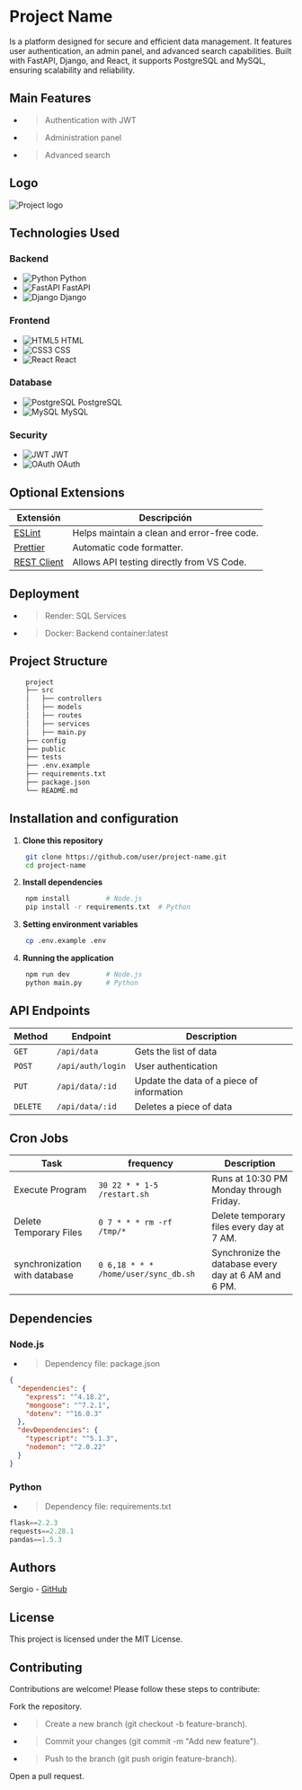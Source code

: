 # Project Name

Is a platform designed for secure and efficient data management. It features user authentication, an admin panel, and advanced search capabilities. Built with FastAPI, Django, and React, it supports PostgreSQL and MySQL, ensuring scalability and reliability.

## Main Features
- > Authentication with JWT
- > Administration panel
- > Advanced search

## Logo
![Project logo](https://res.cloudinary.com/dlezql4zq/image/upload/v1740598704/iiac_vtlq3l.png)



## Technologies Used
### Backend
- ![Python](https://img.shields.io/badge/python-3670A0?style=for-the-badge&logo=python&logoColor=ffdd54) Python  
- ![FastAPI](https://img.shields.io/badge/FastAPI-009688?style=for-the-badge&logo=fastapi&logoColor=white) FastAPI  
- ![Django](https://img.shields.io/badge/django-092E20?style=for-the-badge&logo=django&logoColor=white) Django  

### Frontend
- ![HTML5](https://img.shields.io/badge/html5-%23E34F26.svg?style=for-the-badge&logo=html5&logoColor=white) HTML  
- ![CSS3](https://img.shields.io/badge/css3-%231572B6.svg?style=for-the-badge&logo=css3&logoColor=white) CSS  
- ![React](https://img.shields.io/badge/react-%2320232a.svg?style=for-the-badge&logo=react&logoColor=%2361DAFB) React  

### Database
- ![PostgreSQL](https://img.shields.io/badge/postgres-%23316192.svg?style=for-the-badge&logo=postgresql&logoColor=white) PostgreSQL  
- ![MySQL](https://img.shields.io/badge/mysql-%2300f.svg?style=for-the-badge&logo=mysql&logoColor=white) MySQL  

### Security
- ![JWT](https://img.shields.io/badge/JWT-black?style=for-the-badge&logo=JSON%20web%20tokens) JWT  
- ![OAuth](https://img.shields.io/badge/OAuth-1E90FF?style=for-the-badge) OAuth  



## Optional Extensions
| Extensión | Descripción |
|-----------|------------|
| [ESLint](https://marketplace.visualstudio.com/items?itemName=dbaeumer.vscode-eslint) | Helps maintain a clean and error-free code. |
| [Prettier](https://marketplace.visualstudio.com/items?itemName=esbenp.prettier-vscode) | Automatic code formatter. |
| [REST Client](https://marketplace.visualstudio.com/items?itemName=humao.rest-client) | Allows API testing directly from VS Code. |

## Deployment
- > Render: SQL Services
- > Docker: Backend container:latest

## Project Structure
```Bash
    project
    ├── src
    │   ├── controllers
    │   ├── models
    │   ├── routes
    │   ├── services
    │   ├── main.py
    ├── config
    ├── public
    ├── tests
    ├── .env.example
    ├── requirements.txt
    ├── package.json
    └── README.md

```

## Installation and configuration
1. **Clone this repository**
```bash
    git clone https://github.com/user/project-name.git
    cd project-name
```
2. **Install dependencies**
```bash
    npm install         # Node.js
    pip install -r requirements.txt  # Python
``` 
3. **Setting environment variables**
```bash
    cp .env.example .env 
``` 
4. **Running the application**
```bash
    npm run dev         # Node.js
    python main.py      # Python
``` 

## API Endpoints
| Method  | Endpoint | Description | 
| ------------- | ------------- | ------------- |
| `GET`  | `/api/data`  | Gets the list of data |
| `POST`  | `/api/auth/login`  | User authentication |
| `PUT`  | `/api/data/:id`  | Update the data of a piece of information |
| `DELETE`  | `/api/data/:id`  | Deletes a piece of data |

## Cron Jobs
| Task  | frequency | Description | 
| ------------- | ------------- | ------------- |
| Execute Program  | `30 22 * * 1-5 /restart.sh`  | 	Runs at 10:30 PM Monday through Friday. |
| Delete Temporary Files  | `0 7 * * * rm -rf /tmp/*`  | Delete temporary files every day at 7 AM. |
| synchronization with database  | `0 6,18 * * * /home/user/sync_db.sh`  | Synchronize the database every day at 6 AM and 6 PM. |

## Dependencies
### Node.js
- > Dependency file: package.json
```json
{
  "dependencies": {
    "express": "^4.18.2",
    "mongoose": "^7.2.1",
    "dotenv": "^16.0.3"
  },
  "devDependencies": {
    "typescript": "^5.1.3",
    "nodemon": "^2.0.22"
  }
}
``` 
### Python
- > Dependency file: requirements.txt
```py
flask==2.2.3
requests==2.28.1
pandas==1.5.3
``` 

## Authors
Sergio - [GitHub](https://github.com/SergioChica)

## License
 This project is licensed under the MIT License.

## Contributing
Contributions are welcome! Please follow these steps to contribute:

Fork the repository.

- > Create a new branch (git checkout -b feature-branch).

- > Commit your changes (git commit -m "Add new feature").

- > Push to the branch (git push origin feature-branch).

Open a pull request.